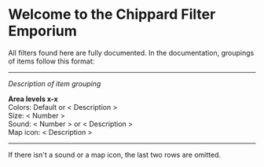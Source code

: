# Welcome to the Chippard Filter Emporium

All filters found here are fully documented. In the documentation, groupings of items follow this format:

---

*Description of item grouping*

**Area levels x-x**  
Colors: Default or < Description >  
Size: < Number >    
Sound: < Number > or < Description >  
Map icon: < Description >

---

If there isn't a sound or a map icon, the last two rows are omitted.